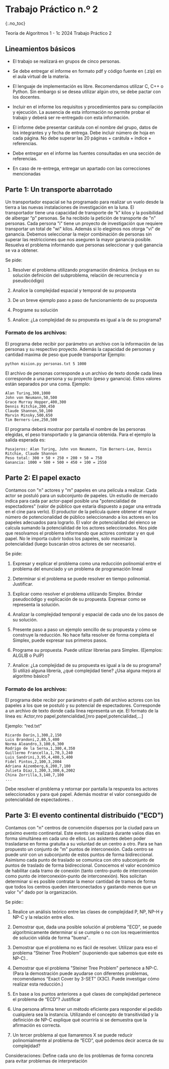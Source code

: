 Trabajo Práctico n.º 2
======================
{:.no_toc}

Teoría de Algoritmos 1 - 1c 2024
Trabajo Práctico 2

## Lineamientos básicos

- El trabajo se realizará en grupos de cinco personas.

- Se debe entregar el informe en formato pdf y código fuente en (.zip) en el aula virtual de la materia.

- El lenguaje de implementación es libre. Recomendamos utilizar C, C++ o Python. Sin embargo si se desea utilizar algún otro, se debe pactar con los docentes.

- Incluir en el informe los requisitos y procedimientos para su compilación y ejecución. La ausencia de esta información no permite probar el trabajo y deberá ser re-entregado con esta información.

- El informe debe presentar carátula con el nombre del grupo, datos de los integrantes y  y fecha de entrega. Debe incluir número de hoja en cada página. No debe superar las 20 páginas + carátula + índice + referencias.

- Debe entregar en el informe las fuentes consultadas en una sección de referencias.

- En caso de re-entrega, entregar un apartado con las correcciones mencionadas

## Parte 1: Un transporte abarrotado

Un transportador espacial se ha programado para realizar un vuelo desde la tierra a las nuevas instalaciones de investigación en la luna. El transportador tiene una capacidad de transporte de “k” kilos y la posibilidad de albergar “p” personas. Se ha recibido la petición de transporte de "n" personas. Cada persona "i" tiene un proyecto de investigación que requiere transportar un total de "wi" kilos. Además si lo elegimos nos otorga "vi" de ganancia. Debemos seleccionar la mejor combinación de personas sin superar las restricciones que nos aseguren la mayor ganancia posible. Resuelva el problema informando que personas seleccionar y qué ganancia se va a obtener.


Se pide:

1.  Resolver el problema utilizando programación dinámica. (incluya en su solución definición del subproblema, relación de recurrencia y pseudocódigo)

1. Analice la complejidad espacial y temporal de su propuesta

1. De un breve ejemplo paso a paso de funcionamiento de su propuesta

1. Programe su solución

1. Analice: ¿La complejidad de su propuesta es igual a la de su programa?

### Formato de los archivos:

El programa debe recibir por parámetro un archivo con la información de las personas y su respectivo proyecto. Además la capacidad de personas y cantidad maxima de peso que puede transportar Ejemplo:

	python mision.py personas.txt 5 1000

El archivo de personas corresponde a un archivo de texto donde cada línea corresponde a una persona y su proyecto (peso y ganancia). Estos valores están separados por una coma. Ejemplo:

	Alan Turing,300,1000
	John von Neumann,50,500
	Grace Murray Hopper,400,300
	Dennis Ritchie,200,450
	Claude Shannon,50,100
	Marvin Minsky,500,650
	Tim Berners-Lee,250,500


El programa deberá mostrar por pantalla el nombre de las personas elegidas, el peso transportado y la ganancia obtenida. Para el ejemplo la salida esperada es:

	Pasajeros: Alan Turing, John von Neumann, Tim Berners-Lee, Dennis Ritchie, Claude Shannon 
	Peso total: 300 + 50 + 250 + 200 + 50 = 750
	Ganancia: 1000 + 500 + 500 + 450 + 100 = 2550


## Parte 2: El papel exacto

Contamos con "n" actores y "m" papeles en una película a realizar. Cada actor se postuló para un subconjunto de papeles. Un estudio de mercado indica para cada par actor-papel posible una "potencialidad de espectadores" (valor de público que estaría dispuesto a pagar una entrada en el cine para verlo). El productor de la película quiere obtener el mayor número de potencionalidad de público seleccionando a los actores en los papeles adecuados para lograrlo. El valor de potencialidad del elenco se calcula sumando la potencialidad de los actores seleccionados. Nos pide que resolvamos el problema informando que actores contratar y en qué papel. No le importa cubrir todos los papeles, solo maximizar la potencialidad (luego buscarán otros actores de ser necesario).   

Se pide:

1.  Expresar y explicar el problema como una reducción polinomial entre el problema del enunciado y un problema de programación lineal

1. Determinar si el problema se puede resolver en tiempo polinomial. Justificar. 

1. Explicar como resolver el problema utilizando Simplex. Brindar pseudocódigo y explicación de su propuesta. Expresar como se representa la solución.

1. Analizar la complejidad temporal y espacial de cada uno de los pasos de su solución.

1. Presente paso a paso un ejemplo sencillo de su propuesta y cómo se construye la reducción. No hace falta resolver de forma completa el Simplex, puede expresar sus primeros pasos.

1. Programe su propuesta. Puede utilizar librerías para Simplex. (Ejemplos: ALGLIB o PulP)

1. Analice: ¿La complejidad de su propuesta es igual a la de su programa? Si utilizó alguna librería, ¿qué complejidad tiene? ¿Usa alguna mejora al algoritmo básico?

### Formato de los archivos:

El programa debe recibir por parámetro el path del archivo actores con los papeles a los que se postuló y su potencial de espectadores. Corresponde a un archivo de texto donde cada línea representa un eje.
El formato de la línea es: Actor,nro papel,potencialidad,[nro papel,potencialidad,...]

Ejemplo: “red.txt”

	Ricardo Darín,1,300,2,150
	Luis Brandoni,2,80,5,400
	Norma Aleandro,3,100,6,300
	Rodrigo de la Serna,1,380,4,350
	Guillermo Francella,1,70,3,240
	Luis Sandrini,3,95,4,400,5,400
	Fidel Pintos,2,100,3,2004	Adriana Aizemberg,6,200,7,100
	Julieta Díaz,1,200,3,300,6,2002	China Zorrilla,3,140,7,100
	...
Debe resolver el problema y retornar por pantalla la respuesta los actores seleccionados y para qué papel. Además mostrar el valor conseguido de potencialidad de espectadores. .

## Parte 3: El evento continental distribuido ("ECD") 
Contamos con "n" centros de convención dispersos por la ciudad para un próximo evento continental. Este evento se realizará durante vaíios días en forma simultánea en cada uno de ellos. Los asistentes deben poder trasladarse en forma gratuita a su voluntad de un centro a otro. Para se han propuesto un conjunto de "m" puntos de interconexión. Cada centro se puede unir con un subconjunto de estos puntos de forma bidireccional. Asimismo  cada punto de traslado se comunica con otro subconjunto de puntos de traslado de forma bidireccional. Conocemos el valor económico de habilitar cada tramo de conexión (tanto centro-punto de interconexión como punto de interconexión-punto de interconexión). 
Nos solicitan determinar si es posible contratar la menor cantidad de tramos de forma que todos los centros queden interconectados y gastando menos que un valor "v" dado por la organización.

Se pide::

1. Realice un análisis teórico entre las clases de complejidad P, NP, NP-H y NP-C y la relación entre ellos.

1. Demostrar que, dada una posible solución al problema "ECD", se puede algorítmicamente  determinar si se cumple o no con los requerimientos de solución válida de forma "buena"..

1. Demostrar que el problema no es fácil de resolver. Utilizar para eso el problema “Steiner Tree Problem” (suponiendo que sabemos que este es NP-C)..

1. Demostrar que el problema "Steiner Tree Problem" pertenece a NP-C. (Para la demostración puede ayudarse con diferentes problemas, recomendamos “Exact Cover by 3-SET” (X3C). Puede investigar cómo realizar esta reducción.)

1. En base a los puntos anteriores a qué clases de complejidad pertenece el problema de “ECD”? Justificar

1. Una persona afirma tener un método eficiente para responder el pedido cualquiera sea la instancia. Utilizando el concepto de transitividad y la definición de NP-C explique qué ocurriría si se demuestra que la afirmación es correcta.

1. Un tercer problema al que llamaremos X se puede reducir polinomialmente al problema de “ECD”, qué podemos decir acerca de su complejidad?

Consideraciones: Define cada uno de los problemas de forma concreta para evitar problemas de interpretación
